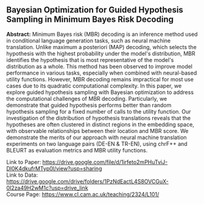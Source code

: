 ## Bayesian Optimization for Guided Hypothesis Sampling in Minimum Bayes Risk Decoding

**Abstract:** Minimum Bayes risk (MBR) decoding is an inference method used in conditional language generation tasks, such as neural machine translation. Unlike maximum a posteriori (MAP) decoding, which selects the hypothesis with the highest probability under the model's distribution, MBR identifies the hypothesis that is most representative of the model's distribution as a whole. This method has been observed to improve model performance in various tasks, especially when combined with neural-based utility functions. However, MBR decoding remains impractical for most use cases due to its quadratic computational complexity. In this paper, we explore guided hypothesis sampling with Bayesian optimization to address the computational challenges of MBR decoding. Particularly, we demonstrate that guided hypothesis performs better than random hypothesis sampling for a fixed number of calls to the utility function. Our investigation of the distribution of hypothesis translations reveals that the hypotheses are often clustered in distinct regions in the embedding space, with observable relationships between their location and MBR score. We demonstrate the merits of our approach with neural machine translation experiments on two language pairs (DE-EN \& TR-EN), using chrF++ and BLEURT as evaluation metrics and MBR utility functions.

Link to Paper: https://drive.google.com/file/d/1irfeto2mPHuTviJ-Dl0K4dkufrMTyp0l/view?usp=sharing <br>
Link to Data: https://drive.google.com/drive/folders/1PzNdEactL4S8OVCGuX-0I2za49H2wM1c?usp=drive_link  <br>
Course Page: https://www.cl.cam.ac.uk/teaching/2324/L101/
